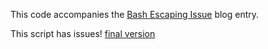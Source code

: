 This code accompanies the
[Bash Escaping Issue](https://www.extrema.is/blog/2021/04/12/bash-escaping-issue)
blog entry.

This script has issues!
[final version](../2021-04-19-abort-transformation)
